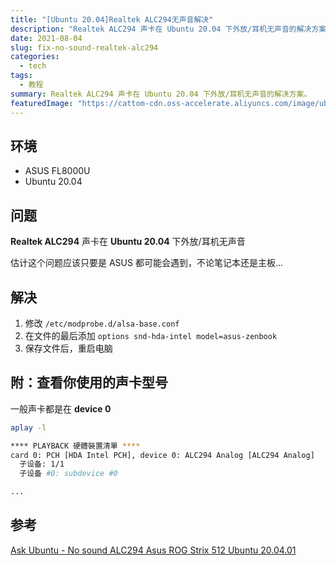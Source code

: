 ```yaml
---
title: "[Ubuntu 20.04]Realtek ALC294无声音解决"
description: "Realtek ALC294 声卡在 Ubuntu 20.04 下外放/耳机无声音的解决方案。"
date: 2021-08-04
slug: fix-no-sound-realtek-alc294
categories:
  - tech
tags:
  - 教程
summary: Realtek ALC294 声卡在 Ubuntu 20.04 下外放/耳机无声音的解决方案。
featuredImage: "https://cattom-cdn.oss-accelerate.aliyuncs.com/image/ubuntu20.04.png"
--- 
```

## 环境
* ASUS FL8000U
* Ubuntu 20.04

## 问题
**Realtek ALC294** 声卡在 **Ubuntu 20.04** 下外放/耳机无声音

估计这个问题应该只要是 ASUS 都可能会遇到，不论笔记本还是主板...

## 解决
1. 修改 `/etc/modprobe.d/alsa-base.conf`
2. 在文件的最后添加 `options snd-hda-intel model=asus-zenbook`
3. 保存文件后，重启电脑

## 附：查看你使用的声卡型号
一般声卡都是在 **device 0**
```bash
aplay -l

**** PLAYBACK 硬體裝置清單 ****
card 0: PCH [HDA Intel PCH], device 0: ALC294 Analog [ALC294 Analog]
  子设备: 1/1
  子设备 #0: subdevice #0

...
```
## 参考
[Ask Ubuntu - No sound ALC294 Asus ROG Strix 512 Ubuntu 20.04.01](https://askubuntu.com/questions/1276428/no-sound-alc294-asus-rog-strix-512-ubuntu-20-04-01/)
